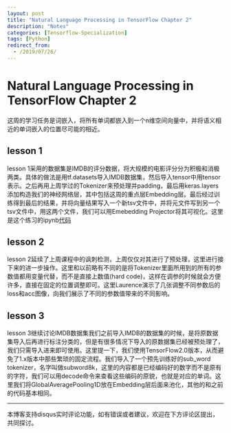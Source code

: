 ```yaml
---
layout: post
title: "Natural Language Processing in TensorFlow Chapter 2"
description: "Notes"
categories: [Tensorflow-Specialization]
tags: [Python]
redirect_from:
  - /2019/07/26/
---
```


# Natural Language Processing in TensorFlow Chapter 2  

这周的学习任务是词嵌入，将所有单词都嵌入到一个n维空间向量中，并将语义相近的单词嵌入的位置尽可能的相近。  

## lesson 1  

lesson 1采用的数据集是IMDB的评分数据，将大规模的电影评分分为积极和消极两类。具体的做法是用tf.datasets导入IMDB数据集，然后导入tensor中用tensor表示。之后再用上周学过的Tokenizer来预处理并padding，最后用keras.layers添加构造我们的神经网络层，其中包括这周的重点层Embedding层。最后经过训练得到最后的结果，并将向量结果写入一个新tsv文件中，并将元文件写到另一个tsv文件中，用这两个文件，我们可以用Emebedding Projector将其可视化。这里是这个练习的ipynb[代码](https://github.com/JustinYuu/Deeplearning-study/blob/master/Tensorflow%20in%20Practice/Natural%20Language%20Processing%20in%20Tensorflow/Course_3_Week_2_Lesson_1.ipynb)  

## lesson 2  

lesson 2延续了上周课程中的讽刺检测，上周仅仅对其进行了预处理，这里进行接下来的进一步操作。这里和以前略有不同的是将Tokenizer里面所用到的所有的参数值都用变量代替，而不是直接上数值(hard code)，这样在调参的时候就会方便许多，直接在固定的位置调整即可。这里Laurence演示了几张调整不同参数后的loss和acc图像，向我们展示了不同的参数值带来的不同影响。  

## lesson 3  

lesson 3继续讨论IMDB数据集我们之前导入IMDB的数据集的时候，是将原数据集导入后再进行标注分类的，但是有很多情况下导入的原数据集已经被预处理了，我们只需导入进来即可使用。这里提一下，我们使用TensorFlow2.0版本，从而避免了1.x版本中那些繁琐的固定流程。我们导入了一个预先训练好的sub_word tokenizer，名字叫做subword8k，这里的内容都是已经编码好的数字而不是原有的字符，我们可以用decode命令来查看这些编码的原貌，也就是对应的单词。这里我们将GlobalAveragePooling1D放在Embedding层后面来池化，其他的和之前的代码基本相同。  

---
本博客支持disqus实时评论功能，如有错误或者建议，欢迎在下方评论区提出，共同探讨。  
